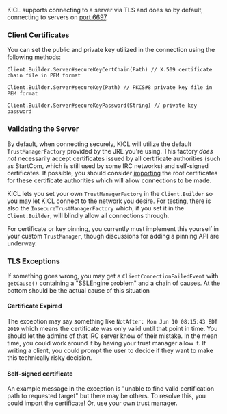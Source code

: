KICL supports connecting to a server via TLS and does so by default, connecting to servers
on [port 6697](https://tools.ietf.org/html/rfc7194).

### Client Certificates
You can set the public and private key utilized in the connection using the following methods:

`Client.Builder.Server#secureKeyCertChain(Path) // X.509 certificate chain file in PEM format`

`Client.Builder.Server#secureKey(Path) // PKCS#8 private key file in PEM format`

`Client.Builder.Server#secureKeyPassword(String) // private key password`

### Validating the Server

By default, when connecting securely, KICL will utilize the default `TrustManagerFactory`
provided by the JRE you're using. This factory *does not* necessarily accept certificates
issued by all certificate authorities (such as StartCom, which is still used by some IRC networks)
and self-signed certificates. If possible, you should consider [importing](tls_import.md)
the root certificates for these certificate authorities which will allow connections to be
made.

KICL lets you set your own `TrustManagerFactory` in the `Client.Builder` so you may let KICL
connect to the network you desire. For testing, there is also the `InsecureTrustManagerFactory`
which, if you set it in the `Client.Builder`, will blindly allow all connections through.

For certificate or key pinning, you currently must implement this yourself in your custom
`TrustManager`, though discussions for adding a pinning API are underway.

### TLS Exceptions

If something goes wrong, you may get a `ClientConnectionFailedEvent` with `getCause()`
containing a "SSLEngine problem" and a chain of causes. At the bottom should be the actual
cause of this situation

#### Certificate Expired

The exception may say something like `NotAfter: Mon Jun 10 08:15:43 EDT 2019` which means the
certificate was only valid until that point in time. You should let the admins of that IRC server
know of their mistake. In the mean time, you could work around it by having your trust manager allow
it. If writing a client, you could prompt the user to decide if they want to make this technically
risky decision.

#### Self-signed certificate

An example message in the exception is "unable to find valid certification path to requested target"
but there may be others. To resolve this, you could import the certificate! Or, use your own trust manager.
